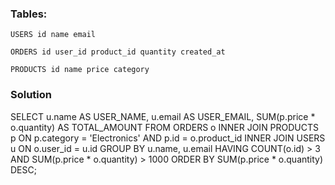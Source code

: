 
### Tables:

`USERS
id
name
email`

`ORDERS
id
user_id
product_id
quantity
created_at`

`PRODUCTS
id
name
price
category`


### Solution

SELECT 
    u.name AS USER_NAME, 
    u.email AS USER_EMAIL, 
    SUM(p.price * o.quantity) AS TOTAL_AMOUNT
FROM ORDERS o 
INNER JOIN PRODUCTS p 
    ON p.category = 'Electronics' AND p.id = o.product_id
INNER JOIN USERS u 
    ON o.user_id = u.id
GROUP BY 
    u.name, u.email
HAVING 
    COUNT(o.id) > 3 
    AND SUM(p.price * o.quantity) > 1000
ORDER BY 
    SUM(p.price * o.quantity) DESC;
